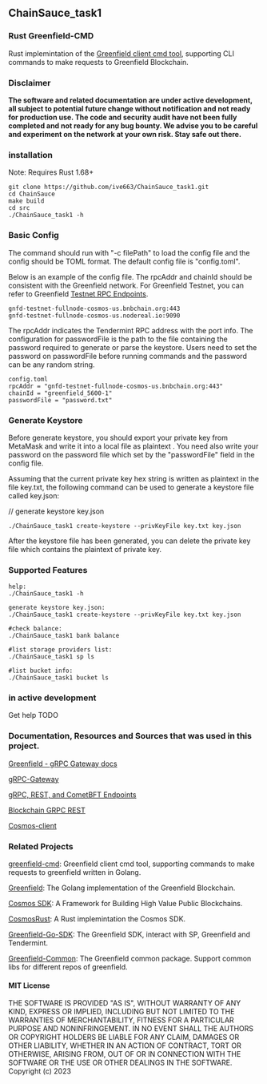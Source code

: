 ## ChainSauce_task1
### Rust Greenfield-CMD

Rust implemintation of the [Greenfield client cmd tool](https://github.com/bnb-chain/greenfield-cmd), supporting CLI commands to make requests to Greenfield Blockchain.

### Disclaimer
**The software and related documentation are under active development, all subject to potential future change without notification and not ready for production use. The code and security audit have not been fully completed and not ready for any bug bounty. We advise you to be careful and experiment on the network at your own risk. Stay safe out there.**

### installation

Note: Requires Rust 1.68+
```
git clone https://github.com/ive663/ChainSauce_task1.git
cd ChainSauce
make build
cd src
./ChainSauce_task1 -h
```
### Basic Config
The command should run with "-c filePath" to load the config file and the config should be TOML format. The default config file is "config.toml".

Below is an example of the config file. The rpcAddr and chainId should be consistent with the Greenfield network. For Greenfield Testnet, you can refer to Greenfield [Testnet RPC Endpoints](https://greenfield.bnbchain.org/docs/guide/resources.html#bridge).
```
gnfd-testnet-fullnode-cosmos-us.bnbchain.org:443
gnfd-testnet-fullnode-cosmos-us.nodereal.io:9090
```
The rpcAddr indicates the Tendermint RPC address with the port info. The configuration for passwordFile is the path to the file containing the password required to generate or parse the keystore. Users need to set the password on passwordFile before running commands and the password can be any random string.


```
config.toml
rpcAddr = "gnfd-testnet-fullnode-cosmos-us.bnbchain.org:443"
chainId = "greenfield_5600-1"
passwordFile = "password.txt"
```

### Generate Keystore

Before generate keystore, you should export your private key from MetaMask and write it into a local file as plaintext . You need also write your password on the password file which set by the "passwordFile" field in the config file.

Assuming that the current private key hex string is written as plaintext in the file key.txt, the following command can be used to generate a keystore file called key.json:

// generate keystore key.json
```
./ChainSauce_task1 create-keystore --privKeyFile key.txt key.json
```
After the keystore file has been generated, you can delete the private key file which contains the plaintext of private key.

### Supported Features
```
help:
./ChainSauce_task1 -h

generate keystore key.json:
./ChainSauce_task1 create-keystore --privKeyFile key.txt key.json

#check balance:
./ChainSauce_task1 bank balance  

#list storage providers list:
./ChainSauce_task1 sp ls

#list bucket info:
./ChainSauce_task1 bucket ls
```
### in active development


Get help TODO
<!-- The commands support different categories, including storage,group,bridge,bank,permission and payment

// get help for supporing commands and basic command format
gnfd-cmd -h
   bucket           support the bucket operation functions, including create/update/delete/head/list
   object           support the object operation functions, including put/get/update/delete/head/list and so on
   group            support the group operation functions, including create/update/delete/head/head-member
   crosschain       support the cross-chain functions, including transfer and mirror
   bank             support the bank functions
   policy           support object policy and bucket policy operation functions
   payment          support the payment operation functions
   sp               support the storage provider operation functions
   create-keystore  create a new keystore file

The following command can be used to obtain help information for commands. For example, you can use "gnfd-cmd object -h" to obtain the subcommand infos under the object command.

gnfd-cmd [command-name] -h
The following command can be used to obtain help information for subcommands. For example, you can use "gnfd-cmd object update -h" to obtain the help info to update object.

gnfd-cmd [command-name][subcommand-name] -h -->

### Documentation, Resources and Sources that was used in this project.

[Greenfield - gRPC Gateway docs](https://greenfield.bnbchain.org/openapi)

[gRPC-Gateway](https://grpc-ecosystem.github.io/grpc-gateway/)

[gRPC, REST, and CometBFT Endpoints](https://docs.cosmos.network/main/core/grpc_rest#grpc-server)

[Blockchain GRPC REST](https://greenfield.bnbchain.org/docs/api-sdk/grpc-rest.html)

[Cosmos-client](https://github.com/SylvestreG/cosmos-client/tree/master)

### Related Projects
[greenfield-cmd](https://github.com/bnb-chain/greenfield-common): Greenfield client cmd tool, supporting commands to make requests to greenfield written in Golang.

[Greenfield](https://github.com/bnb-chain/greenfield): The Golang implementation of the Greenfield Blockchain.

[Cosmos SDK](https://github.com/cosmos/cosmos-sdk): A Framework for Building High Value Public Blockchains.

[CosmosRust](https://github.com/cosmos/cosmos-rust): A Rust implemintation the Cosmos SDK.

[Greenfield-Go-SDK](https://github.com/bnb-chain/greenfield-go-sdk): The Greenfield SDK, interact with SP, Greenfield and Tendermint.

[Greenfield-Common](https://github.com/bnb-chain/greenfield-common): The Greenfield common package. Support common libs for different repos of greenfield.

#### MIT License
THE SOFTWARE IS PROVIDED "AS IS", WITHOUT WARRANTY OF ANY KIND, EXPRESS OR IMPLIED, INCLUDING BUT NOT LIMITED TO THE WARRANTIES OF MERCHANTABILITY,
FITNESS FOR A PARTICULAR PURPOSE AND NONINFRINGEMENT. IN NO EVENT SHALL THE AUTHORS OR COPYRIGHT HOLDERS BE LIABLE FOR ANY CLAIM, DAMAGES OR OTHER
LIABILITY, WHETHER IN AN ACTION OF CONTRACT, TORT OR OTHERWISE, ARISING FROM, OUT OF OR IN CONNECTION WITH THE SOFTWARE OR THE USE OR OTHER DEALINGS IN THE
SOFTWARE. Copyright (c) 2023
